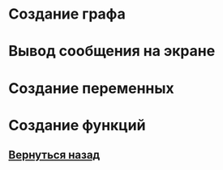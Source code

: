 
# Создание графа

# Вывод сообщения на экране

# Создание переменных

# Создание функций

## [Вернуться назад](README.md)